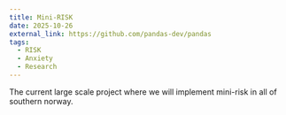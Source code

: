 ```yaml
---
title: Mini-RISK
date: 2025-10-26
external_link: https://github.com/pandas-dev/pandas
tags:
  - RISK
  - Anxiety
  - Research
---
```


The current large scale project where we will implement mini-risk in all of southern norway.

<!--more-->
